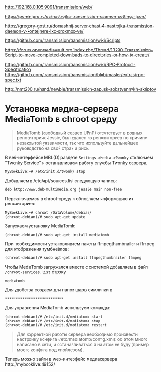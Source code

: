 
http://192.168.0.105:9091/transmission/web/

https://pcminipro.ru/os/nastrojka-transmission-daemon-settings-json/

https://gregory-gost.ru/domashnij-server-chast-4-nastrojka-transmission-daemon-v-kontejnere-lxc-proxmox-ve/

https://github.com/transmission/transmission/wiki/Scripts

https://forum.openmediavault.org/index.php/Thread/13290-Transmission-Script-to-move-completed-downloads-to-directories-or-how-to-create/

https://github.com/transmission/transmission/wiki/RPC-Protocol-Specification
https://github.com/transmission/transmission/blob/master/extras/rpc-spec.txt

http://nmt200.ru/hand/newbie/transmission-zapusk-sobstvennykh-skriptov


# Установка медиа-сервера MediaTomb в chroot среду

> MediaTomb (свободный сервер UPnP) отсутствует в родных репозиториях Jessie, был удален из репозиториев по причине незакрытой уязвимости, так что используйте дальнейшее руководство на свой страх и риск.

В веб-интерфейсе MBL(D) разделе `Settings->Media->Twonky` отключаем "Twonky Service" и останавливаем работу службы Twonky сервера.

    MyBookLive:~# /etc/init.d/twonky stop

Добавляем в /etc/apt/sources.list следующую запись:

    deb http://www.deb-multimedia.org jessie main non-free

Переключаемся в chroot-среду и обновляем информацию из репозиториев:

    MyBookLive:~# chroot /DataVolume/debian/
    (chroot-debian)/# sudo apt-get update
    

Запускаем установку MediaTomb:
    
    (chroot-debian)/# sudo apt-get install mediatomb
    
При необходимости установливаем пакеты ffmpegthumbnailer и ffmpeg для отображения тумбнейлов:

    (chroot-debian)/# sudo apt-get install ffmpegthumbnailer ffmpeg

Чтобы MediaTomb загружался вместе с системой добавляем в файл `/chroot-services.list` строку

    mediatomb

Для удобства создаем для папок шары симлинки в 

    ***************************
    
Для управления MediaTomb используем команды:

    (chroot-debian)/# /etc/init.d/mediatomb start
    (chroot-debian)/# /etc/init.d/mediatomb stop
    (chroot-debian)/# /etc/init.d/mediatomb restart


> Для корректной работы сервера необходимо произвести настройку конфига (/etc/mediatomb/config.xml): об этом много написано в сети, и останавливаться я на этом не буду (пример моего конфига под спойлером).

Теперь можно зайти в web-интерфейс медиасервера http://mybooklive:49152/

  

